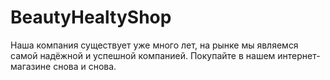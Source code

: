 # BeautyHealtyShop
Наша компания существует уже много лет, на рынке мы являемся самой надёжной и успешной компанией. Покупайте в нашем интернет-магазине снова и снова.

